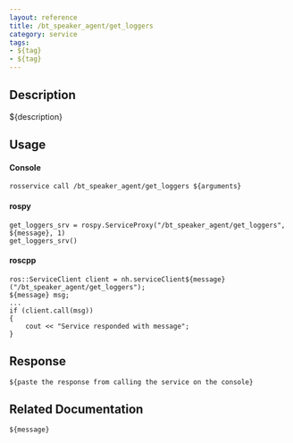 ```yaml
---
layout: reference
title: /bt_speaker_agent/get_loggers
category: service
tags: 
- ${tag} 
- ${tag}
---
```


## Description
${description}

## Usage
#### Console
```
rosservice call /bt_speaker_agent/get_loggers ${arguments}
```

#### rospy
```
get_loggers_srv = rospy.ServiceProxy("/bt_speaker_agent/get_loggers", ${message}, 1)
get_loggers_srv()
```

#### roscpp
```
ros::ServiceClient client = nh.serviceClient${message}("/bt_speaker_agent/get_loggers");
${message} msg;
...
if (client.call(msg))
{
    cout << "Service responded with message";
}
```

## Response
```
${paste the response from calling the service on the console}
```

## Related Documentation
``${message}``  